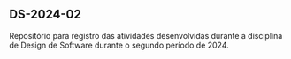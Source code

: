 ## DS-2024-02

Repositório para registro das atividades desenvolvidas durante a disciplina de Design de Software durante o segundo período de 2024.
